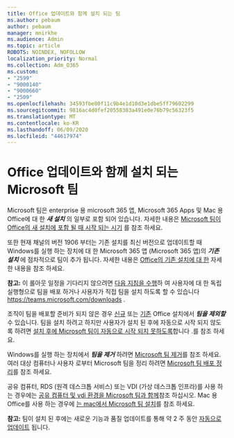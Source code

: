 ```yaml
---
title: Office 업데이트와 함께 설치 되는 팀
ms.author: pebaum
author: pebaum
manager: mnirkhe
ms.audience: Admin
ms.topic: article
ROBOTS: NOINDEX, NOFOLLOW
localization_priority: Normal
ms.collection: Adm_O365
ms.custom:
- "2599"
- "9000140"
- "9000660"
- "2509"
ms.openlocfilehash: 34593fbe80f11c9b4e1d10d3e1dbe5ff79602299
ms.sourcegitcommit: 9816ac4d0fef20558383a491e0e76b79c56323f5
ms.translationtype: MT
ms.contentlocale: ko-KR
ms.lasthandoff: 06/09/2020
ms.locfileid: "44617974"
---
```

# <a name="microsoft-teams-installed-with-office-updates"></a>Office 업데이트와 함께 설치 되는 Microsoft 팀

Microsoft 팀은 enterprise 용 microsoft 365 앱, Microsoft 365 Apps 및 Mac 용 Office에 대 한 ***새 설치*** 의 일부로 포함 되어 있습니다. 자세한 내용은 [Microsoft 팀이 Office의 새 설치에 포함 될 때 시작 되는 시기](https://docs.microsoft.com/deployoffice/teams-install#when-will-microsoft-teams-start-being-included-with-new-installations-of-microsoft-365-apps) 를 참조 하세요.

또한 현재 채널의 버전 1906 부터는 기존 설치를 최신 버전으로 업데이트할 때 Windows를 실행 하는 장치에 대 한 Microsoft 365 앱 (Microsoft 365 앱)의 ***기존 설치*** 에 점차적으로 팀이 추가 됩니다. 자세한 내용은 [Office의 기존 설치에 대 한](https://docs.microsoft.com/deployoffice/teams-install#what-about-existing-installations-of-microsoft-365-apps) 자세한 내용을 참조 하세요.

**참고:** 이 롤아웃 일정을 기다리지 않으려면 [다음 지침을 수행](https://docs.microsoft.com/MicrosoftTeams/msi-deployment)하 여 사용자에 대 한 독립 실행형으로 팀을 배포 하거나 사용자가 직접 팀을 설치 하도록 할 수 있습니다 https://teams.microsoft.com/downloads .

조직이 팀을 배포할 준비가 되지 않은 경우 [신규](https://docs.microsoft.com/deployoffice/teams-install#how-to-exclude-microsoft-teams-from-new-installations-of-microsoft-365-apps) 또는 [기존](https://docs.microsoft.com/deployoffice/teams-install#use-group-policy-to-control-the-installation-of-microsoft-teams) Office 설치에서 ***팀을 제외할*** 수 있습니다. 팀을 설치 하려고 하지만 사용자가 설치 된 후에 자동으로 시작 되지 않도록 하려면 [설치 후에 Microsoft 팀이 자동으로 시작 되지 못하도록](https://docs.microsoft.com/deployoffice/teams-install#use-group-policy-to-prevent-microsoft-teams-from-starting-automatically-after-installation)합니다 .를 참조 하세요.

Windows를 실행 하는 장치에서 ***팀을 제거*** 하려면 [Microsoft 팀 제거](https://support.office.com/article/uninstall-microsoft-teams-3b159754-3c26-4952-abe7-57d27f5f4c81)를 참조 하세요. 여러 대상 컴퓨터나 사용자 로부터 Microsoft 팀을 정리 하려면 [Microsoft 팀 배포 정리](https://docs.microsoft.com/microsoftteams/scripts/powershell-script-teams-deployment-clean-up)를 참조 하세요.

공유 컴퓨터, RDS (원격 데스크톱 서비스) 또는 VDI (가상 데스크톱 인프라)를 사용 하는 경우에는 [공유 컴퓨터 및 vdi 환경을 Microsoft 팀과 함께](https://docs.microsoft.com/deployoffice/teams-install#shared-computer-and-vdi-environments-with-microsoft-teams)참조 하십시오. Mac 용 Office를 사용 하는 경우에 [는 mac에서 Microsoft 팀 설치](https://docs.microsoft.com/deployoffice/teams-install#microsoft-teams-installations-on-a-mac)를 참조 하세요.

**참고:** 팀이 설치 된 후에는 새로운 기능과 품질 업데이트를 통해 약 2 주 동안 [자동으로 업데이트](https://docs.microsoft.com/deployoffice/teams-install#feature-and-quality-updates-for-microsoft-teams) 됩니다. 